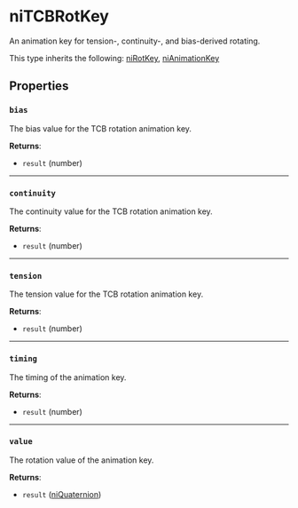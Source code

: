 # niTCBRotKey
<div class="search_terms" style="display: none">nitcbrotkey, tcbrotkey</div>

<!---
	This file is autogenerated. Do not edit this file manually. Your changes will be ignored.
	More information: https://github.com/MWSE/MWSE/tree/master/docs
-->

An animation key for tension-, continuity-, and bias-derived rotating.

This type inherits the following: [niRotKey](../../types/niRotKey), [niAnimationKey](../../types/niAnimationKey)
## Properties

### `bias`
<div class="search_terms" style="display: none">bias</div>

The bias value for the TCB rotation animation key.

**Returns**:

* `result` (number)

***

### `continuity`
<div class="search_terms" style="display: none">continuity</div>

The continuity value for the TCB rotation animation key.

**Returns**:

* `result` (number)

***

### `tension`
<div class="search_terms" style="display: none">tension</div>

The tension value for the TCB rotation animation key.

**Returns**:

* `result` (number)

***

### `timing`
<div class="search_terms" style="display: none">timing</div>

The timing of the animation key.

**Returns**:

* `result` (number)

***

### `value`
<div class="search_terms" style="display: none">value</div>

The rotation value of the animation key.

**Returns**:

* `result` ([niQuaternion](../../types/niQuaternion))

